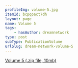 ```yaml
---
profileImg: volume-5.jpg
itemId: bcpqoact7dh
layout: page
name: Volume 5
tags:
    - hasAuthor: dreamnetwork
type: post
subType: PublicationVolume
urlSlug: dream-network-volume-5
---
```


<a href="../files/Volume_5.zip" download>Volume 5 (.zip file, 10mb)</a>
